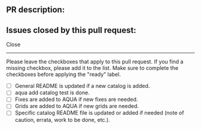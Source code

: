## PR description:

## Issues closed by this pull request:

Close 

----

Please leave the checkboxes that apply to this pull request.
If you find a missing checkbox, please add it to the list.
Make sure to complete the checkboxes before applying the "ready" label.

 - [ ] General README is updated if a new catalog is added.
 - [ ] aqua add catalog test is done.
 - [ ] Fixes are added to AQUA if new fixes are needed.
 - [ ] Grids are added to AQUA if new grids are needed.
 - [ ] Specific catalog README file is updated or added if needed (note of caution, errata, work to be done, etc.).
